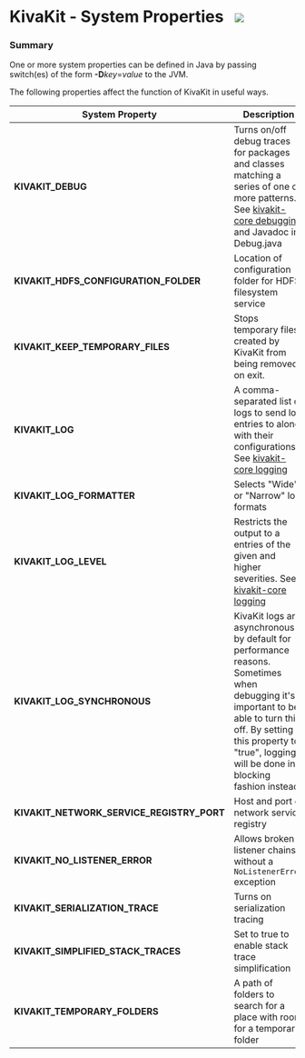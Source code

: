 # KivaKit - System Properties   <img src="https://telenav.github.io/telenav-assets/images/icons/gears-32.png" srcset="https://telenav.github.io/telenav-assets/images/icons/gears-32-2x.png 2x"/>

### Summary

One or more system properties can be defined in Java by passing switch(es) of the form **\-D***key*=*value* to the JVM.

The following properties affect the function of KivaKit in useful ways.

| System Property                           | Description                                                                                                                                                                                                                    |
|-------------------------------------------|--------------------------------------------------------------------------------------------------------------------------------------------------------------------------------------------------------------------------------|
| **KIVAKIT_DEBUG**                         | Turns on/off debug traces for packages and classes matching a series of one or more patterns. See [kivakit-core debugging](../../kivakit-core/documentation/messaging-debugging.md) and Javadoc in Debug.java                  |
| **KIVAKIT_HDFS_CONFIGURATION_FOLDER**     | Location of configuration folder for HDFS filesystem service                                                                                                                                                                   |
| **KIVAKIT_KEEP_TEMPORARY_FILES**          | Stops temporary files created by KivaKit from being removed on exit.                                                                                                                                                           |
| **KIVAKIT_LOG**                           | A comma-separated list of logs to send log entries to along with their configurations. See [kivakit-core logging](../../kivakit-core/documentation/logging.md)                                                                 |
| **KIVAKIT_LOG_FORMATTER**                 | Selects "Wide" or "Narrow" log formats                                                                                                                                                                                         |                                                                                                                                                                                        |
| **KIVAKIT_LOG_LEVEL**                     | Restricts the output to a entries of the given and higher severities. See [kivakit-core logging](../../kivakit-core/documentation/logging.md)                                                                                  |
| **KIVAKIT_LOG_SYNCHRONOUS**               | KivaKit logs are asynchronous by default for performance reasons. Sometimes when debugging it's important to be able to turn this off. By setting this property to "true", logging will be done in a blocking fashion instead. |
| **KIVAKIT_NETWORK_SERVICE_REGISTRY_PORT** | Host and port of network service registry                                                                                                                                                                                      |
| **KIVAKIT_NO_LISTENER_ERROR**             | Allows broken listener chains without a `NoListenerError` exception                                                                                                                                                            |
| **KIVAKIT_SERIALIZATION_TRACE**           | Turns on serialization tracing                                                                                                                                                                                                 |
| **KIVAKIT_SIMPLIFIED_STACK_TRACES**       | Set to true to enable stack trace simplification                                                                                                                                                                               |
| **KIVAKIT_TEMPORARY_FOLDERS**             | A path of folders to search for a place with room for a temporary folder                                                                                                                                                       |
